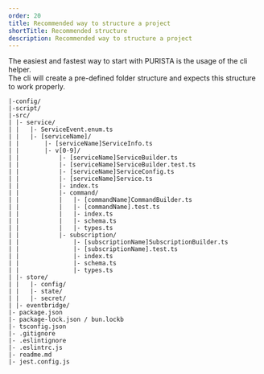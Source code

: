 ```yaml
---
order: 20
title: Recommended way to structure a project
shortTitle: Recommended structure
description: Recommended way to structure a project
---
```


The easiest and fastest way to start with PURISTA is the usage of the cli helper.  
The cli will create a pre-defined folder structure and expects this structure to work properly. 

```text
|-config/
|-script/
|-src/
| |- service/
| |   |- ServiceEvent.enum.ts
| |   |- [serviceName]/
| |       |- [serviceName]ServiceInfo.ts
| |       |- v[0-9]/
| |           |- [serviceName]ServiceBuilder.ts
| |           |- [serviceName]ServiceBuilder.test.ts
| |           |- [serviceName]ServiceConfig.ts
| |           |- [serviceName]Service.ts
| |           |- index.ts
| |           |- command/
| |           |   |- [commandName]CommandBuilder.ts
| |           |   |- [commandName].test.ts
| |           |   |- index.ts
| |           |   |- schema.ts
| |           |   |- types.ts
| |           |- subscription/
| |               |- [subscriptionName]SubscriptionBuilder.ts
| |               |- [subscriptionName].test.ts
| |               |- index.ts
| |               |- schema.ts
| |               |- types.ts
| |- store/
| |   |- config/
| |   |- state/
| |   |- secret/
| |- eventbridge/
|- package.json
|- package-lock.json / bun.lockb
|- tsconfig.json
|- .gitignore
|- .eslintignore
|- .eslintrc.js
|- readme.md
|- jest.config.js
```
